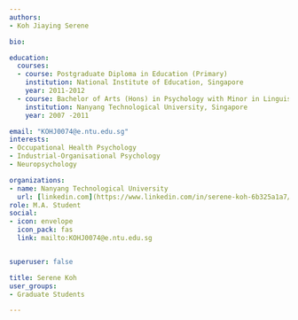 ```yaml
---
authors:
- Koh Jiaying Serene

bio: 

education:
  courses:
  - course: Postgraduate Diploma in Education (Primary)
    institution: National Institute of Education, Singapore
    year: 2011-2012
  - course: Bachelor of Arts (Hons) in Psychology with Minor in Linguistics and Multilingual Studies
    institution: Nanyang Technological University, Singapore
    year: 2007 -2011

email: "KOHJ0074@e.ntu.edu.sg"
interests:
- Occupational Health Psychology
- Industrial-Organisational Psychology
- Neuropsychology

organizations:
- name: Nanyang Technological University
  url: [linkedin.com](https://www.linkedin.com/in/serene-koh-6b325a1a7/)
role: M.A. Student
social:
- icon: envelope
  icon_pack: fas
  link: mailto:KOHJ0074@e.ntu.edu.sg


superuser: false

title: Serene Koh
user_groups:
- Graduate Students

---
```

